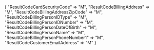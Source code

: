 {
    "ResultCodeCardSecurityCode" => "M",
    "ResultCodeBillingAddress" => "M",
    "ResultCodeBillingAddressZipCode" => "M",
    "ResultCodeBillingPersonIDType" => "M",
    "ResultCodeBillingPersonIDNumber" => "M",
    "ResultCodeBillingPersonDateOfBirth" => "M",
    "ResultCodeBillingPersonName" => "M",
    "ResultCodeBillingPersonPhoneNumber1" => "M",
    "ResultCodeCustomerEmailAddress" => "M"
}